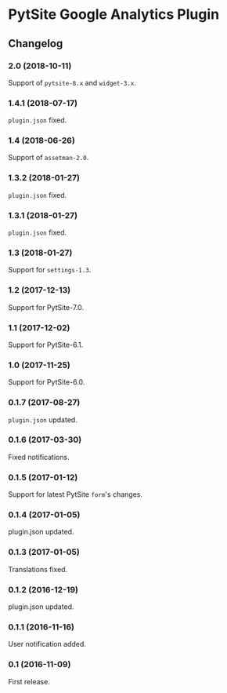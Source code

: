 # PytSite Google Analytics Plugin


## Changelog


### 2.0 (2018-10-11)

Support of `pytsite-8.x` and `widget-3.x`.


### 1.4.1 (2018-07-17)

`plugin.json` fixed.


### 1.4 (2018-06-26)

Support of `assetman-2.0`.


### 1.3.2 (2018-01-27)

`plugin.json` fixed.


### 1.3.1 (2018-01-27)

`plugin.json` fixed.


### 1.3 (2018-01-27)

Support for `settings-1.3`.


### 1.2 (2017-12-13)

Support for PytSite-7.0.


### 1.1 (2017-12-02)

Support for PytSite-6.1.


### 1.0 (2017-11-25)

Support for PytSite-6.0.


### 0.1.7 (2017-08-27)

`plugin.json` updated.


### 0.1.6 (2017-03-30)

Fixed notifications.


### 0.1.5 (2017-01-12)

Support for latest PytSite `form`'s changes.


### 0.1.4 (2017-01-05)

plugin.json updated.


### 0.1.3 (2017-01-05)

Translations fixed.


### 0.1.2 (2016-12-19)

plugin.json updated.


### 0.1.1 (2016-11-16)

User notification added.


### 0.1 (2016-11-09)

First release.
